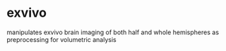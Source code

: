 # exvivo
manipulates exvivo brain imaging of both half and whole hemispheres as preprocessing for volumetric analysis
